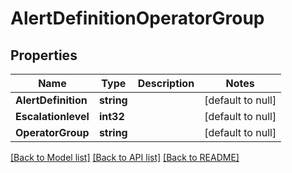 # AlertDefinitionOperatorGroup

## Properties
Name | Type | Description | Notes
------------ | ------------- | ------------- | -------------
**AlertDefinition** | **string** |  | [default to null]
**Escalationlevel** | **int32** |  | [default to null]
**OperatorGroup** | **string** |  | [default to null]

[[Back to Model list]](../README.md#documentation-for-models) [[Back to API list]](../README.md#documentation-for-api-endpoints) [[Back to README]](../README.md)


